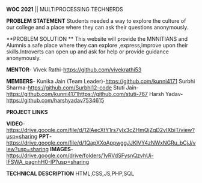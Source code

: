 **WOC 2021** || MULTIPROCESSING TECHNERDS

**PROBLEM STATEMENT**
Students needed a way to explore the culture of our college and a place where they can ask their questions anonymously. 

**PROBLEM SOLUTION **
This website will provide the MNNITIANS and Alumnis a safe place where they can explore ,express,improve upon their skills.Introverts can open up and ask for help or provide guidance anonymously.

**MENTOR**-
Vivek Rathi-https://github.com/vivekrathi53

**MEMBERS**-
Kunika Jain (Team Leader)-https://github.com/kunni4171
Surbhi Sharma-https://github.com/Surbhi12-code
Stuti Jain-https://github.com/kunni4171https://github.com/stuti-767
Harsh Yadav-https://github.com/harshyadav7534615
 
**PROJECT LINKS**

**VIDEO**-https://drive.google.com/file/d/12lAecXtY1rs7yIx3cZHmQjZqD2vIXbiT/view?usp=sharing
**PPT**-https://drive.google.com/file/d/1QapXXoAppwggJJKIVY4zNWxNGRu_bCjJ/view?usp=sharing
**IMAGES**-https://drive.google.com/drive/folders/1yRVdSFysnQzvhUi-lFSWA_pagnhH0-IP?usp=sharing

**TECHNICAL DESCRIPTION**
HTML,CSS,JS,PHP,SQL


